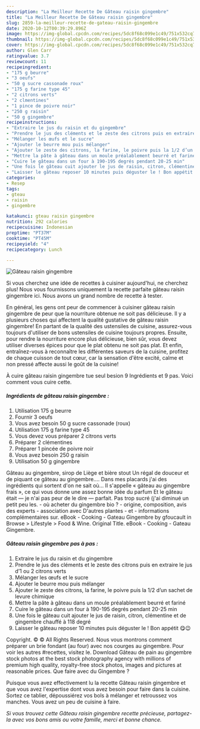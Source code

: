 ```yaml
---
description: "La Meilleur Recette De Gâteau raisin gingembre"
title: "La Meilleur Recette De Gâteau raisin gingembre"
slug: 2859-la-meilleur-recette-de-gateau-raisin-gingembre
date: 2020-10-12T00:39:29.896Z
image: https://img-global.cpcdn.com/recipes/5dc8f68c099e1c49/751x532cq70/gateau-raisin-gingembre-photo-principale-de-la-recette.jpg
thumbnail: https://img-global.cpcdn.com/recipes/5dc8f68c099e1c49/751x532cq70/gateau-raisin-gingembre-photo-principale-de-la-recette.jpg
cover: https://img-global.cpcdn.com/recipes/5dc8f68c099e1c49/751x532cq70/gateau-raisin-gingembre-photo-principale-de-la-recette.jpg
author: Glen Carr
ratingvalue: 3.7
reviewcount: 11
recipeingredient:
- "175 g beurre"
- "3 oeufs"
- "50 g sucre cassonade roux"
- "175 g farine type 45"
- "2 citrons verts"
- "2 clmentines"
- "1 pince de poivre noir"
- "250 g raisin"
- "50 g gingembre"
recipeinstructions:
- "Extraire le jus du raisin et du gingembre"
- "Prendre le jus des cléments et le zeste des citrons puis en extraire le jus d’1 ou 2 citrons verts"
- "Mélanger les œufs et le sucre"
- "Ajouter le beurre mou puis mélanger"
- "Ajouter le zeste des citrons, la farine, le poivre puis la 1/2 d’un sachet de levure chimique"
- "Mettre la pâte à gâteau dans un moule préalablement beurré et fariné"
- "Cuire le gâteau dans un four à 190-195 degrés pendant 20-25 min"
- "Une fois le gâteau cuit ajouter le jus de raisin, citron, clémentine et de gingembre chauffé à 118 degré"
- "Laisser le gâteau reposer 10 minutes puis déguster le ! Bon appétit 😋😉"
categories:
- Resep
tags:
- gteau
- raisin
- gingembre

katakunci: gteau raisin gingembre 
nutrition: 292 calories
recipecuisine: Indonesian
preptime: "PT37M"
cooktime: "PT45M"
recipeyield: "4"
recipecategory: Lunch

---
```



![Gâteau raisin gingembre](https://img-global.cpcdn.com/recipes/5dc8f68c099e1c49/751x532cq70/gateau-raisin-gingembre-photo-principale-de-la-recette.jpg)

Si vous cherchez une idée de recettes à cuisiner aujourd'hui, ne cherchez plus! Nous vous fournissons uniquement la recette parfaite gâteau raisin gingembre ici. Nous avons un grand nombre de recette à tester.

En général, les gens ont peur de commencer à cuisiner gâteau raisin gingembre de peur que la nourriture obtenue ne soit pas délicieuse. Il y a plusieurs choses qui affectent la qualité gustative de gâteau raisin gingembre! En partant de la qualité des ustensiles de cuisine, assurez-vous toujours d'utiliser de bons ustensiles de cuisine toujours propres. Ensuite, pour rendre la nourriture encore plus délicieuse, bien sûr, vous devez utiliser diverses épices pour que le plat obtenu ne soit pas plat. Et enfin, entraînez-vous à reconnaître les différentes saveurs de la cuisine, profitez de chaque cuisson de tout cœur, car la sensation d'être excité, calme et non pressé affecte aussi le goût de la cuisine!

<!--inarticleads1-->

À cuire gâteau raisin gingembre tue seul besion 9 Ingrédients et 9 pas. Voici comment vous cuire cette.

##### Ingrédients de gâteau raisin gingembre :

1. Utilisation 175 g beurre
1. Fournir 3 oeufs
1. Vous avez besoin 50 g sucre cassonade (roux)
1. Utilisation 175 g farine type 45
1. Vous devez vous préparer 2 citrons verts
1. Préparer 2 clémentines
1. Préparer 1 pincée de poivre noir
1. Vous avez besoin 250 g raisin
1. Utilisation 50 g gingembre


Gâteau au gingembre, sirop de Liège et bière stout Un régal de douceur et de piquant ce gâteau au gingembre…. Dans mes placards j&#39;ai des ingrédients qui sortent d&#39;on ne sait où… Il s&#39;appelle « gâteau au gingembre frais », ce qui vous donne une assez bonne idée du parfum Et le gâteau était — je n&#39;ai pas peur de le dire — parfait. Pas trop sucré (j&#39;ai diminué un petit peu les. - où acheter du gingembre bio ? - origine, composition, avis des experts - association avec D&#39;autres plantes - et - informations complémentaires sur. eBook - Cooking - Gateau Gingembre by gfoucault in Browse &gt; Lifestyle &gt; Food &amp; Wine. Original Title. eBook - Cooking - Gateau Gingembre. 

<!--inarticleads2-->

##### Gâteau raisin gingembre pas à pas :

1. Extraire le jus du raisin et du gingembre
1. Prendre le jus des cléments et le zeste des citrons puis en extraire le jus d’1 ou 2 citrons verts
1. Mélanger les œufs et le sucre
1. Ajouter le beurre mou puis mélanger
1. Ajouter le zeste des citrons, la farine, le poivre puis la 1/2 d’un sachet de levure chimique
1. Mettre la pâte à gâteau dans un moule préalablement beurré et fariné
1. Cuire le gâteau dans un four à 190-195 degrés pendant 20-25 min
1. Une fois le gâteau cuit ajouter le jus de raisin, citron, clémentine et de gingembre chauffé à 118 degré
1. Laisser le gâteau reposer 10 minutes puis déguster le ! Bon appétit 😋😉


Copyright. © © All Rights Reserved. Nous vous montrons comment préparer un brie fondant (au four) avec nos courges au gingembre. Pour voir les autres #recettes, visitez le. Download Gâteau de pain au gingembre stock photos at the best stock photography agency with millions of premium high quality, royalty-free stock photos, images and pictures at reasonable prices. Que faire avec du Gingembre ? 

<!--inarticleads1-->

<p>
Puisque vous avez effectivement lu la recette Gâteau raisin gingembre et que vous avez l'expertise dont vous avez besoin pour faire dans la cuisine. Sortez ce tablier, dépoussiérez vos bols à mélanger et retroussez vos manches. Vous avez un peu de cuisine à faire.
</p>

<p>
<i>Si vous trouvez cette Gâteau raisin gingembre recette précieuse, partagez-la avec vos bons amis ou votre famille, merci et bonne chance.</i>
</p>
